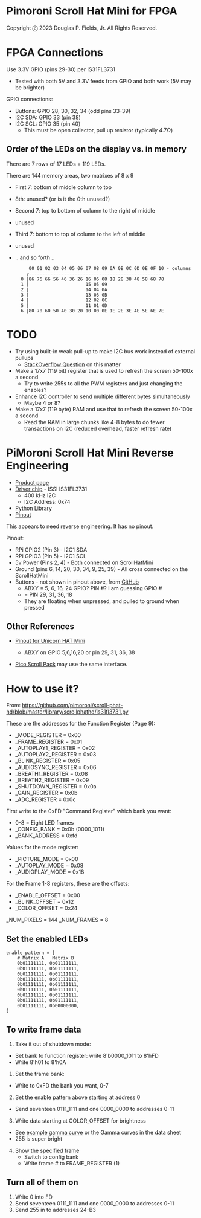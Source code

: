 # Pimoroni Scroll Hat Mini for FPGA

Copyright ⓒ 2023 Douglas P. Fields, Jr. All Rights Reserved.


# FPGA Connections

Use 3.3V GPIO (pins 29-30) per IS31FL3731
* Tested with both 5V and 3.3V feeds from GPIO and both work
  (5V may be brighter)

GPIO connections:
* Buttons: GPIO 28, 30, 32, 34 (odd pins 33-39)
* I2C SDA: GPIO 33 (pin 38)
* I2C SCL: GPIO 35 (pin 40)
  * This must be open collector, pull up resistor (typically 4.7Ω)

## Order of the LEDs on the display vs. in memory

There are 7 rows of 17 LEDs = 119 LEDs.

There are 144 memory areas, two matrixes of 8 x 9

* First 7: bottom of middle column to top
* 8th: unused? (or is it the 0th unused?)
* Second 7: top to bottom of column to the right of middle
* unused
* Third 7: bottom to top of column to the left of middle
* unused
* .. and so forth ..

           00 01 02 03 04 05 06 07 08 09 0A 0B 0C 0D 0E 0F 10 - columns
          ┌--------------------------------------------------
        0 |86 76 66 56 46 36 26 16 06 08 18 28 38 48 58 68 78
        1 |                     15 05 09
        2 |                     14 04 0A
        3 |                     13 03 0B
        4 |                     12 02 0C
        5 |                     11 01 0D
        6 |80 70 60 50 40 30 20 10 00 0E 1E 2E 3E 4E 5E 6E 7E


# TODO

* Try using built-in weak pull-up to make I2C bus work instead of external pullups
  * [StackOverflow Question](https://electronics.stackexchange.com/questions/248248/altera-fpga-i-o-weak-pull-ups) on this matter
* Make a 17x7 (119 bit) register that is used to refresh the screen 50-100x a second
  * Try to write 255s to all the PWM registers and just changing the enables?
* Enhance I2C controller to send multiple different bytes simultaneously
  * Maybe 4 or 8?
* Make a 17x7 (119 byte) RAM and use that to refresh the screen 50-100x a second
  * Read the RAM in large chunks like 4-8 bytes to do fewer transactions on I2C
    (reduced overhead, faster refresh rate)


# PiMoroni Scroll Hat Mini Reverse Engineering

* [Product page](https://shop.pimoroni.com/products/scroll-hat-mini)
* [Driver chip](https://cdn.shopify.com/s/files/1/0174/1800/files/31FL3731_f2c53799-e354-4fe7-8111-71cfdacf2712.pdf?27380) - ISSI IS31FL3731
  * 400 kHz I2C
  * I2C Address: 0x74
* [Python Library](https://github.com/pimoroni/scroll-phat-hd)
* [Pinout](https://pinout.xyz/pinout/scroll_phat_hd#)

This appears to need reverse engineering. It has no pinout.

Pinout:
* RPi GPIO2 (Pin 3) - I2C1 SDA
* RPi GPIO3 (Pin 5) - I2C1 SCL
* 5v Power (Pins 2, 4) - Both connected on ScrollHatMini
* Ground (pins 6, 14, 20, 30, 34, 9, 25, 39) - All cross connected on the ScrollHatMini
* Buttons - not shown in pinout above, from [GitHub](https://github.com/pimoroni/scroll-phat-hd/search?q=button)
  * ABXY = 5, 6, 16, 24 GPIO? PIN #? I am guessing GPIO #
  * = PIN 29, 31, 36, 18
  * They are floating when unpressed, and pulled to ground when pressed

## Other References

* [Pinout for Unicorn HAT Mini](https://pinout.xyz/pinout/unicorn_hat_mini#)
  * ABXY on GPIO 5,6,16,20 or pin 29, 31, 36, 38 

* [Pico Scroll Pack](https://shop.pimoroni.com/en-us/products/pico-scroll-pack)
  may use the same interface.


# How to use it?

From: https://github.com/pimoroni/scroll-phat-hd/blob/master/library/scrollphathd/is31fl3731.py

These are the addresses for the Function Register (Page 9):
* _MODE_REGISTER = 0x00
* _FRAME_REGISTER = 0x01
* _AUTOPLAY1_REGISTER = 0x02
* _AUTOPLAY2_REGISTER = 0x03
* _BLINK_REGISTER = 0x05
* _AUDIOSYNC_REGISTER = 0x06
* _BREATH1_REGISTER = 0x08
* _BREATH2_REGISTER = 0x09
* _SHUTDOWN_REGISTER = 0x0a
* _GAIN_REGISTER = 0x0b
* _ADC_REGISTER = 0x0c

First write to the 0xFD "Command Register" which bank you want:
* 0-8 = Eight LED frames
* _CONFIG_BANK = 0x0b (0000_1011)
* _BANK_ADDRESS = 0xfd

Values for the mode register:
* _PICTURE_MODE = 0x00
* _AUTOPLAY_MODE = 0x08
* _AUDIOPLAY_MODE = 0x18

For the Frame 1-8 registers, these are the offsets:
* _ENABLE_OFFSET = 0x00
* _BLINK_OFFSET = 0x12
* _COLOR_OFFSET = 0x24

_NUM_PIXELS = 144
_NUM_FRAMES = 8

## Set the enabled LEDs

    enable_pattern = [
        # Matrix A   Matrix B
        0b01111111, 0b01111111,
        0b01111111, 0b01111111,
        0b01111111, 0b01111111,
        0b01111111, 0b01111111,
        0b01111111, 0b01111111,
        0b01111111, 0b01111111,
        0b01111111, 0b01111111,
        0b01111111, 0b01111111,
        0b01111111, 0b00000000,
    ]

## To write frame data

1. Take it out of shutdown mode:
  * Set bank to function register: write 8'b0000_1011 to 8'hFD
  * Write 8'h01 to 8'h0A
1. Set the frame bank:
  * Write to 0xFD the bank you want, 0-7
2. Set the enable pattern above starting at address 0
  * Send seventeen 0111_1111 and one 0000_0000 to addresses 0-11
3. Write data starting at COLOR_OFFSET for brightness
  * See [example gamma curve](https://github.com/pimoroni/scroll-phat-hd/blob/master/library/scrollphathd/__init__.py#L20)
    or the Gamma curves in the data sheet
  * 255 is super bright
4. Show the specified frame
   * Switch to config bank
   * Write frame # to FRAME_REGISTER (1)

## Turn all of them on

1. Write 0 into FD
2. Send seventeen 0111_1111 and one 0000_0000 to addresses 0-11
3. Send 255 in to addresses 24-B3